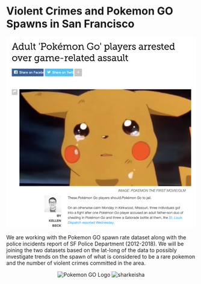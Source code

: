 # Violent Crimes and Pokemon GO Spawns in San Francisco
<p align="center">
  <img src="/Resources/Images/screenshot.png" width="800" title="News">
</p>
We are working with the Pokemon GO spawn rate dataset along with the police incidents report of SF Police Department (2012-2018). We will be joining the two datasets based on the lat-long of the data to possibly investigate trends on the spawn of what is considered to be a rare pokemon and the number of violent crimes committed in the area. 

<p align="center">
  <img src="/Resources/Images/gologo.png" width="400" title="Pokemon GO Logo">
  <img src="/Resources/Images/sharkeisha.png" width="400" title="sharkeisha">  
</p>
